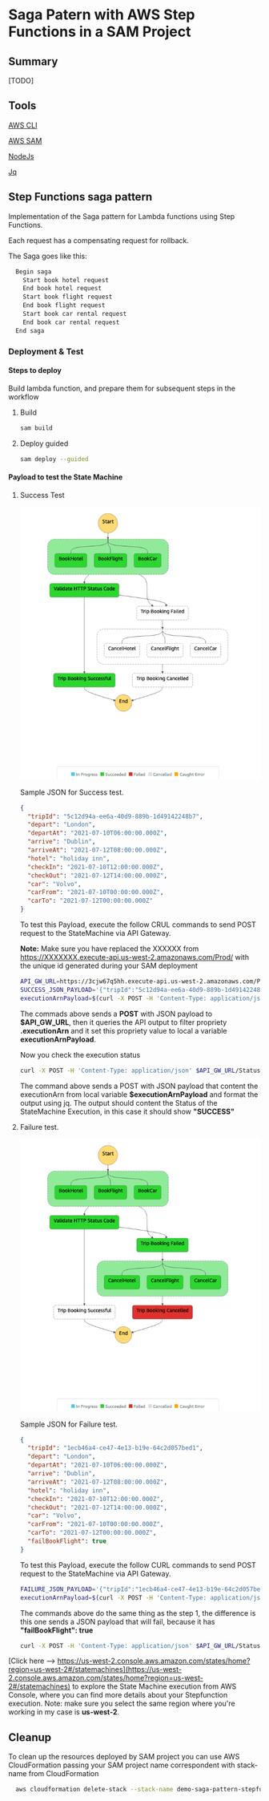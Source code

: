 # Saga Patern with AWS Step Functions in a SAM Project

## Summary

[TODO]

## Tools

  [AWS CLI](https://aws.amazon.com/cli/)

  [AWS SAM](https://aws.amazon.com/serverless/sam/)

  [NodeJs](https://nodejs.org/)

  [Jq](https://stedolan.github.io/jq/)

## Step Functions saga pattern

Implementation of the Saga pattern for Lambda functions using Step Functions.

Each request has a compensating request for rollback.

The Saga goes like this:

```txt
  Begin saga
    Start book hotel request
    End book hotel request
    Start book flight request
    End book flight request
    Start book car rental request
    End book car rental request  
  End saga
```

### Deployment & Test

#### Steps to deploy

Build lambda function, and prepare them for subsequent steps in the workflow
  
1. Build

    ```bash
    sam build
    ```

1. Deploy guided
  
    ```bash
    sam deploy --guided
    ```

#### Payload to test the State Machine

1. Success Test

    ![Image of Successful Saga](docs/StateMachineSuccess.png)

    Sample JSON for Success test.

    ```json
    {
      "tripId": "5c12d94a-ee6a-40d9-889b-1d49142248b7",
      "depart": "London",
      "departAt": "2021-07-10T06:00:00.000Z",
      "arrive": "Dublin",
      "arriveAt": "2021-07-12T08:00:00.000Z",
      "hotel": "holiday inn",
      "checkIn": "2021-07-10T12:00:00.000Z",
      "checkOut": "2021-07-12T14:00:00.000Z",
      "car": "Volvo",
      "carFrom": "2021-07-10T00:00:00.000Z",
      "carTo": "2021-07-12T00:00:00.000Z"
    }
    ```

    To test this Payload, execute the follow CRUL commands to send POST request to the StateMachine via API Gateway.

    __Note:__ Make sure you have replaced the XXXXXX from <https://XXXXXXX.execute-api.us-west-2.amazonaws.com/Prod/>  with the unique id generated during your SAM deployment

    ```bash
    API_GW_URL=https://3cjw67q5hh.execute-api.us-west-2.amazonaws.com/Prod/ \
    SUCCESS_JSON_PAYLOAD='{"tripId":"5c12d94a-ee6a-40d9-889b-1d49142248b7","depart":"London","departAt":"2021-07-10T06:00:00.000Z","arrive":"Dublin",   "arriveAt":"2021-07-12T08:00:00.000Z","hotel":"holiday inn","checkIn":"2021-07-10T12:00:00.000Z","checkOut":"2021-07-12T14:00:00.000Z","car":"Volvo",  "carFrom":"2021-07-10T00:00:00.000Z","carTo":"2021-07-12T00:00:00.000Z"}' \
    executionArnPayload=$(curl -X POST -H 'Content-Type: application/json' $API_GW_URL  -d "$SUCCESS_JSON_PAYLOAD" | jq '.executionArn' )

    ```

    The commads above sends a **POST** with JSON payload to **$API_GW_URL**, then it queries the API output to filter propriety **.executionArn** and it set this propriety value to local a variable **executionArnPayload**.

    Now you check the execution status

    ```bash
    curl -X POST -H 'Content-Type: application/json' $API_GW_URL/Status -d "{ \"executionArn\": $executionArnPayload }" | jq .
    ```

    The command above sends a POST with JSON payload that content the executionArn from local variable **$executionArnPayload** and format the output using jq. The output should content the Status of the StateMachine Execution, in this case it should show **"SUCCESS"**

1. Failure test.

    ![Image of Failed Saga](docs/StateMachineFail.png)

    Sample JSON for Failure test.

    ```json
    {
      "tripId": "1ecb46a4-ce47-4e13-b19e-64c2d057bed1",
      "depart": "London",
      "departAt": "2021-07-10T06:00:00.000Z",
      "arrive": "Dublin",
      "arriveAt": "2021-07-12T08:00:00.000Z",
      "hotel": "holiday inn",
      "checkIn": "2021-07-10T12:00:00.000Z",
      "checkOut": "2021-07-12T14:00:00.000Z",
      "car": "Volvo",
      "carFrom": "2021-07-10T00:00:00.000Z",
      "carTo": "2021-07-12T00:00:00.000Z",
      "failBookFlight": true
    }

    ```

    To test this Payload, execute the follow CURL commands to send POST request to the StateMachine via API Gateway.

    ```bash
    FAILURE_JSON_PAYLOAD='{"tripId":"1ecb46a4-ce47-4e13-b19e-64c2d057bed1","depart":"London","departAt":"2021-07-10T06:00:00.000Z","arrive":"Dublin",    "arriveAt":"2021-07-12T08:00:00.000Z","hotel":"holiday inn","checkIn":"2021-07-10T12:00:00.000Z","checkOut":"2021-07-12T14:00:00.000Z", "car":"Volvo", "carFrom":"2021-07-10T00:00:00.000Z","carTo":"2021-07-12T00:00:00.000Z","failBookFlight":true}' \
    executionArnPayload=$(curl -X POST -H 'Content-Type: application/json' $API_GW_URL -d "$FAILURE_JSON_PAYLOAD"  | jq '.executionArn' )
    ```

    The commands above do the same thing as the step 1, the difference is this one sends a JSON payload that will fail, because it has **"failBookFlight": true**

    ```bash
    curl -X POST -H 'Content-Type: application/json' $API_GW_URL/Status -d "{ \"executionArn\": $executionArnPayload }" | jq .
    ```

[Click here --> https://us-west-2.console.aws.amazon.com/states/home?region=us-west-2#/statemachines](https://us-west-2.console.aws.amazon.com/states/home?region=us-west-2#/statemachines) to explore the State Machine execution from AWS Console, where you can find more details about your Stepfunction execution. Note: make sure you select the same region where you're working in my case is **us-west-2**.

## Cleanup

To clean up the resources deployed by SAM project you can use AWS CloudFormation passing your SAM project name correspondent with stack-name from CloudFormation

  ```bash
    aws cloudformation delete-stack --stack-name demo-saga-pattern-stepfunctions
  ```
